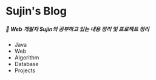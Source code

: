 # Sujin's Blog



##### :fallen_leaf: Web 개발자 Sujin의 공부하고 있는 내용 정리 및 프로젝트 정리



- Java
- Web
- Algorithm
- Database
- Projects

